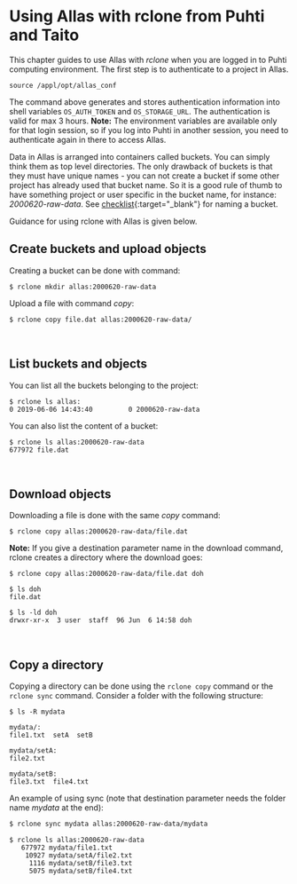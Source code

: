 # Using Allas with rclone from Puhti and Taito 

This chapter guides to use Allas with _rclone_ when you are logged in to Puhti computing environment. The first step is to authenticate to a project in Allas.

```
source /appl/opt/allas_conf
```

The command above generates and stores authentication information into shell variables `OS_AUTH_TOKEN` and `OS_STORAGE_URL`. The authentication is valid for max 3 hours. **Note:** The environment variables are available only for that login session, so if you log into Puhti in another session, you need to authenticate again in there to access Allas.

Data in Allas is arranged into containers called buckets. You can simply think them as top level directories. The only drawback of buckets is that they must have unique names - you can not create a bucket if some other project has already used that bucket name. So it is a good rule of thumb to have something project or user specific in the bucket name, for instance: _2000620-raw-data_. See [checklist](../introduction.md#naming_bucket){:target="_blank"} for naming a bucket.

Guidance for using rclone with Allas is given below.
&nbsp;

## Create buckets and upload objects

Creating a bucket can be done with command:
```
$ rclone mkdir allas:2000620-raw-data
```

Upload a file with command _copy_:
```
$ rclone copy file.dat allas:2000620-raw-data/
```
&nbsp;

## List buckets and objects

You can list all the buckets belonging to the project:

```
$ rclone ls allas:
0 2019-06-06 14:43:40         0 2000620-raw-data
```

You can also list the content of a bucket: 

```
$ rclone ls allas:2000620-raw-data
677972 file.dat
```
&nbsp;

## Download objects

Downloading a file is done with the same _copy_ command:

```
$ rclone copy allas:2000620-raw-data/file.dat
```

**Note:** If you give a destination parameter name in the download command, rclone creates a directory where the download goes:
```
$ rclone copy allas:2000620-raw-data/file.dat doh

```

```
$ ls doh
file.dat
```

```
$ ls -ld doh
drwxr-xr-x  3 user  staff  96 Jun  6 14:58 doh
```
&nbsp;

## Copy a directory

Copying a directory can be done using the `rclone copy` command or the `rclone sync` command. Consider a folder with the following structure:

```
$ ls -R mydata

mydata/:
file1.txt  setA  setB

mydata/setA:
file2.txt

mydata/setB:
file3.txt  file4.txt
```

An example of using sync (note that destination parameter needs the folder name _mydata_ at the end):

```bash
$ rclone sync mydata allas:2000620-raw-data/mydata
```

```
$ rclone ls allas:2000620-raw-data
   677972 mydata/file1.txt
    10927 mydata/setA/file2.txt
     1116 mydata/setB/file3.txt
     5075 mydata/setB/file4.txt
```




